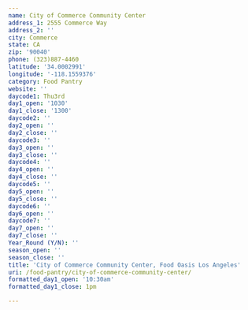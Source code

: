 ```yaml
---
name: City of Commerce Community Center
address_1: 2555 Commerce Way
address_2: ''
city: Commerce
state: CA
zip: '90040'
phone: (323)887-4460
latitude: '34.0002991'
longitude: '-118.1559376'
category: Food Pantry
website: ''
daycode1: Thu3rd
day1_open: '1030'
day1_close: '1300'
daycode2: ''
day2_open: ''
day2_close: ''
daycode3: ''
day3_open: ''
day3_close: ''
daycode4: ''
day4_open: ''
day4_close: ''
daycode5: ''
day5_open: ''
day5_close: ''
daycode6: ''
day6_open: ''
daycode7: ''
day7_open: ''
day7_close: ''
Year_Round (Y/N): ''
season_open: ''
season_close: ''
title: 'City of Commerce Community Center, Food Oasis Los Angeles'
uri: /food-pantry/city-of-commerce-community-center/
formatted_day1_open: '10:30am'
formatted_day1_close: 1pm

---
```

